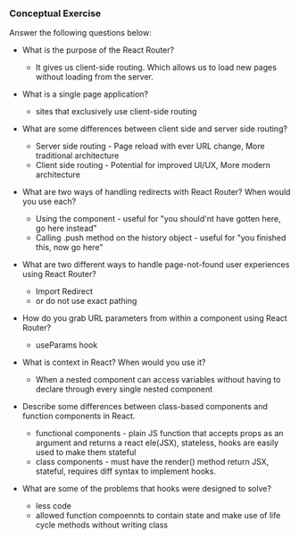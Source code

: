 ### Conceptual Exercise

Answer the following questions below:

- What is the purpose of the React Router?
  - It gives us client-side routing. Which allows us to load new pages without loading from the server.

- What is a single page application?
  - sites that exclusively use client-side routing

- What are some differences between client side and server side routing?
  - Server side routing - Page reload with ever URL change, More traditional architecture
  - Client side routing - Potential for improved UI/UX, More modern architecture

- What are two ways of handling redirects with React Router? When would you use each?
  - Using the <Redirect> component - useful for "you should'nt have gotten here, go here instead"
  - Calling .push method on the history object - useful for "you finished this, now go here"

- What are two different ways to handle page-not-found user experiences using React Router? 
  - Import Redirect
  - or do not use exact pathing

- How do you grab URL parameters from within a component using React Router?
  - useParams hook

- What is context in React? When would you use it?
  - When a nested component can access variables without having to declare through every single nested component

- Describe some differences between class-based components and function
  components in React.
  - functional components - plain JS function that accepts props as an argument and returns a react ele(JSX), stateless, hooks are easily used to make them stateful
  - class components - must have the render() method return JSX, stateful, requires diff syntax to implement hooks.

- What are some of the problems that hooks were designed to solve?
  - less code
  - allowed function compoennts to contain state and make use of life cycle methods without writing class

